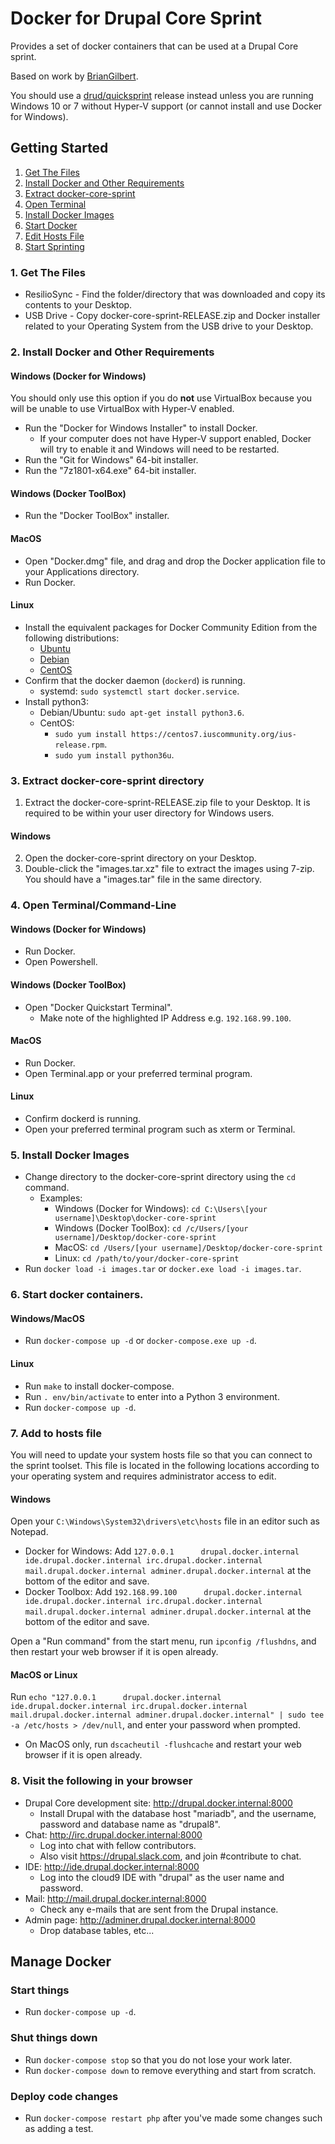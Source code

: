 # Docker for Drupal Core Sprint

Provides a set of docker containers that can be used at a Drupal Core sprint.

Based on work by [BrianGilbert](https://github.com/BrianGilbert/docksal-core-sprint).

You should use a [drud/quicksprint](https://github.com/drud/quicksprint) release instead unless you are running Windows 10 or 7 without Hyper-V support (or cannot install and use Docker for Windows).

## Getting Started

1. [Get The Files](#get-the-files)
2. [Install Docker and Other Requirements](#install)
3. [Extract docker-core-sprint](#extract-files)
4. [Open Terminal](#open-terminal)
5. [Install Docker Images](#install-images)
6. [Start Docker](#start)
7. [Edit Hosts File](#edit-hosts-file)
8. [Start Sprinting](#start-contributing)

<a name="get-the-files"></a>
### 1. Get The Files

* ResilioSync - Find the folder/directory that was downloaded and copy its contents to your Desktop.
* USB Drive - Copy docker-core-sprint-RELEASE.zip and Docker installer related to your Operating System from the USB drive to your Desktop.

<a name="install"></a>
### 2. Install Docker and Other Requirements

#### Windows (Docker for Windows)

You should only use this option if you do **not** use VirtualBox because you will be unable to use VirtualBox with Hyper-V enabled.

* Run the "Docker for Windows Installer" to install Docker.
   * If your computer does not have Hyper-V support enabled, Docker will try to enable it and Windows will need to be restarted.
* Run the "Git for Windows" 64-bit installer.
* Run the "7z1801-x64.exe" 64-bit installer.

#### Windows (Docker ToolBox)

* Run the "Docker ToolBox" installer.

#### MacOS

* Open "Docker.dmg" file, and drag and drop the Docker application file to your Applications directory.
* Run Docker.

#### Linux

* Install the equivalent packages for Docker Community Edition from the following distributions:
   * [Ubuntu](https://docs.docker.com/install/linux/docker-ce/ubuntu/)
   * [Debian](https://docs.docker.com/install/linux/docker-ce/debian/)
   * [CentOS](https://docs.docker.com/install/linux/docker-ce/centos/)
* Confirm that the docker daemon (`dockerd`) is running.
   * systemd: `sudo systemctl start docker.service`.
* Install python3:
   * Debian/Ubuntu: `sudo apt-get install python3.6`.
   * CentOS:
      * `sudo yum install https://centos7.iuscommunity.org/ius-release.rpm`.
      * `sudo yum install python36u`.

<a name="extract-files"></a>
### 3. Extract docker-core-sprint directory

   1. Extract the docker-core-sprint-RELEASE.zip file to your Desktop. It is required to be within your user directory for Windows users.

#### Windows

   2. Open the docker-core-sprint directory on your Desktop.
   3. Double-click the "images.tar.xz" file to extract the images using 7-zip. You should have a "images.tar" file in the same directory.

<a name="open-terminal"></a>
### 4. Open Terminal/Command-Line

#### Windows (Docker for Windows)

   * Run Docker.
   * Open Powershell.

#### Windows (Docker ToolBox)

   * Open "Docker Quickstart Terminal".
      * Make note of the highlighted IP Address e.g. `192.168.99.100`.

#### MacOS

   * Run Docker.
   * Open Terminal.app or your preferred terminal program.

#### Linux

   * Confirm dockerd is running.
   * Open your preferred terminal program such as xterm or Terminal.

<a name="install-images"></a>
### 5. Install Docker Images

   * Change directory to the docker-core-sprint directory using the `cd` command.
      * Examples:
         * Windows (Docker for Windows): `cd C:\Users\[your username]\Desktop\docker-core-sprint`
         * Windows (Docker ToolBox): `cd /c/Users/[your username]/Desktop/docker-core-sprint`
         * MacOS: `cd /Users/[your username]/Desktop/docker-core-sprint`
         * Linux: `cd /path/to/your/docker-core-sprint`
   * Run `docker load -i images.tar` or `docker.exe load -i images.tar`.

<a name="start"></a>
### 6. Start docker containers.

#### Windows/MacOS

   * Run `docker-compose up -d` or `docker-compose.exe up -d`.

#### Linux

   * Run `make` to install docker-compose.
   * Run `. env/bin/activate` to enter into a Python 3 environment.
   * Run `docker-compose up -d`.

<a name="edit-hosts-file"></a>
### 7. Add to hosts file

You will need to update your system hosts file so that you can connect to the sprint toolset. This file is located in the following locations according to your operating system and requires administrator access to edit.

#### Windows

Open your `C:\Windows\System32\drivers\etc\hosts` file in an editor such as Notepad.

* Docker for Windows: Add `127.0.0.1      drupal.docker.internal ide.drupal.docker.internal irc.drupal.docker.internal mail.drupal.docker.internal adminer.drupal.docker.internal` at the bottom of the editor and save.
* Docker Toolbox: Add `192.168.99.100      drupal.docker.internal ide.drupal.docker.internal irc.drupal.docker.internal mail.drupal.docker.internal adminer.drupal.docker.internal` at the bottom of the editor and save.

Open a "Run command" from the start menu, run `ipconfig /flushdns`, and then restart your web browser if it is open already.

#### MacOS or Linux

Run `echo "127.0.0.1      drupal.docker.internal ide.drupal.docker.internal irc.drupal.docker.internal mail.drupal.docker.internal adminer.drupal.docker.internal" | sudo tee -a /etc/hosts > /dev/null`, and enter your password when prompted.

* On MacOS only, run `dscacheutil -flushcache` and restart your web browser if it is open already.


<a name="start-contributing"></a>
### 8. Visit the following in your browser

* Drupal Core development site: http://drupal.docker.internal:8000
   * Install Drupal with the database host "mariadb", and the username, password and database name as "drupal8".
* Chat: http://irc.drupal.docker.internal:8000
   * Log into chat with fellow contributors.
   * Also visit https://drupal.slack.com, and join #contribute to chat.
* IDE: http://ide.drupal.docker.internal:8000
   * Log into the cloud9 IDE with "drupal" as the user name and password.
* Mail: http://mail.drupal.docker.internal:8000
   * Check any e-mails that are sent from the Drupal instance.
* Admin page: http://adminer.drupal.docker.internal:8000
   * Drop database tables, etc...

## Manage Docker

### Start things

* Run `docker-compose up -d`.

### Shut things down

* Run `docker-compose stop` so that you do not lose your work later.
* Run `docker-compose down` to remove everything and start from scratch.

### Deploy code changes

* Run `docker-compose restart php` after you've made some changes such as adding a test.
